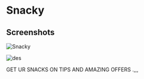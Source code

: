 # Snacky

## Screenshots
![Snacky](https://user-images.githubusercontent.com/78247889/127734161-64753a17-5589-49e8-a583-b13bdcb2f110.png)

![des](https://user-images.githubusercontent.com/78247889/127734177-74efb649-a81c-44c7-8a5b-7a99ba0f8745.png)


 GET UR SNACKS ON TIPS
 AND AMAZING OFFERS
 .,,,